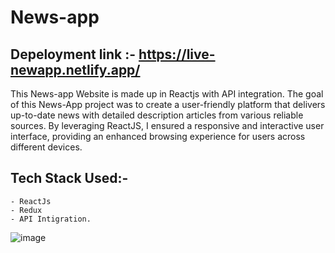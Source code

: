 # News-app

## Depeloyment link :- https://live-newapp.netlify.app/

This News-app Website is made up in Reactjs with API integration. The goal of this News-App project was to create a user-friendly
platform that delivers up-to-date news with detailed description articles from various reliable sources. By leveraging ReactJS, I ensured a responsive and interactive user interface, providing an enhanced browsing experience for users across different devices. 

## Tech Stack Used:- 
    - ReactJs
    - Redux
    - API Intigration.
    
 ![image](https://github.com/Mohitjangid097/React-News-app/assets/77240127/79479d68-20a3-47f9-8011-d2bd1373374c)
